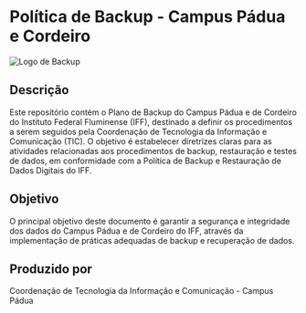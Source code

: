 # Política de Backup - Campus Pádua e Cordeiro

![Logo de Backup](https://www.pngall.com/wp-content/uploads/2/Backup-PNG-Free-Download.png)

## Descrição

Este repositório contém o Plano de Backup do Campus Pádua e de Cordeiro do Instituto Federal Fluminense (IFF), destinado a definir os procedimentos a serem seguidos pela Coordenação de Tecnologia da Informação e Comunicação (TIC). O objetivo é estabelecer diretrizes claras para as atividades relacionadas aos procedimentos de backup, restauração e testes de dados, em conformidade com a Política de Backup e Restauração de Dados Digitais do IFF.

## Objetivo

O principal objetivo deste documento é garantir a segurança e integridade dos dados do Campus Pádua e de Cordeiro do IFF, através da implementação de práticas adequadas de backup e recuperação de dados.

## Produzido por

Coordenação de Tecnologia da Informação e Comunicação - Campus Pádua


